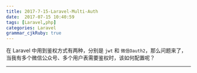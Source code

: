 ```yaml
---
title: 2017-7-15-Laravel-Multi-Auth
date:  2017-07-15 10:40:59
tags: [Laravel,php]
categories: Laravel
grammar_cjkRuby: true
---
```


在 Laravel 中用到鉴权方式有两种，分别是 `jwt` 和 `微信Oauth2`，那么问题来了，当我有多个微信公众号、多个用户表需要鉴权时，该如何配置呢？

<!-- more -->

---
